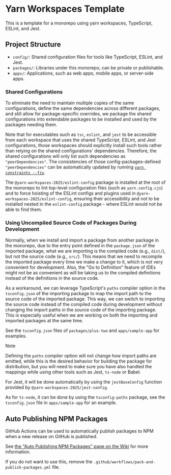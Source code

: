 # Yarn Workspaces Template

This is a template for a monorepo using yarn workspaces, TypeScript, ESLint, and Jest.

## Project Structure

- `config/`: Shared configuration files for tools like TypeScript, ESLint, and Jest.
- `packages/`: Libraries under this monorepo, can be private or publishable.
- `apps/`: Applications, such as web apps, mobile apps, or server-side apps.

### Shared Configurations

To eliminate the need to maintain multiple copies of the same configurations, define the same dependencies across different packages, and still allow for package-specific overrides, we package the shared configurations into extendable packages to be installed and used by the packages needing them.

Note that for executables such as `tsc`, `eslint`, and `jest` to be accessible from each workspace that uses the shared TypeScript, ESLint, and Jest configurations, those workspaces should explicitly install such tools rather than relying on the shared configurations' dependencies. Therefore, the shared configurations will only list such dependencies as `"peerDependencies"`. The consistencies of those config-packages-defined `"peerDependencies"` can be automatically updated by running [`yarn constraints --fix`](https://yarnpkg.com/cli/constraints).

The `@yarn-workspaces-2025/eslint-config` package is installed at the root of the monorepo to lint top-level configuration files (such as `yarn.config.cjs`) and to force hoisting of the ESLint configs and plugins used in `@yarn-workspaces-2025/eslint-config`, ensuring their accessibility and not to be installed nested in the `eslint-config` package - where ESLint would not be able to find them.

### Using Uncompiled Source Code of Packages During Development

Normally, when we install and import a package from another package in the monorepo, due to the entry point defined in the `package.json` of the imported package, what we are importing is the compiled code (e.g., `dist/`), but not the source code (e.g., `src/`). This means that we need to recompile the imported package every time we make a change to it, which is not very convenient for development. Also, the "Go to Definition" feature of IDEs might not be as convenient as will be taking us to the compiled definitions instead of the definitions in the source code.

As a workaround, we can leverage TypeScript's `paths` compiler option in the `tsconfig.json` of the importing package to map the import path to the source code of the imported package. This way, we can switch to importing the source code instead of the compiled code during development without changing the import paths in the source code of the importing package. This is especially useful when we are working on both the importing and imported packages at the same time.

See the `tsconfig.json` files of `packages/plus-two` and `apps/sample-app` for examples.

> [!NOTE]
> Defining the `paths` compiler option will not change how import paths are emitted, while this is the desired behavior for building the package for distribution, but you will need to make sure you have also handled the mappings while using other tools such as Jest, `ts-node` or Babel.
>
> For Jest, it will be done automatically by using the `jestBaseConfig` function provided by `@yarn-workspaces-2025/jest-config`.
>
> As for `ts-node`, it can be done by using the `tsconfig-paths` package, see the `tsconfig.json` file in `apps/sample-app` for an example.

## Auto Publishing NPM Packages

GitHub Actions can be used to automatically publish packages to NPM when a new release on GitHub is published.

See [the "Auto Publishing NPM Packages" page on the Wiki](https://github.com/yarn-workspaces-example/yarn-workspaces-template/wiki/Auto-Publishing-NPM-Packages) for more information.

If you do not want to use this, remove the `.github/workflows/pack-and-publish-packages.yml` file.
